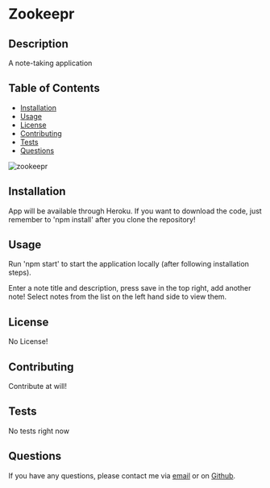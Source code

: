 # Zookeepr   

## Description

A note-taking application

## Table of Contents

* [Installation](#installation)
* [Usage](#usage)
* [License](#license)
* [Contributing](#contributing)
* [Tests](#tests)
* [Questions](#questions)

![zookeepr](https://user-images.githubusercontent.com/62676730/100020088-1410ff00-2d94-11eb-8f52-45080db0a382.PNG)

## Installation

App will be available through Heroku. If you want to download the code, just remember to 'npm install' after you clone the repository!

## Usage
Run 'npm start' to start the application locally (after following installation steps).

Enter a note title and description, press save in the top right, add another note! Select notes from the list on the left hand side to view them.

## License

No License!

## Contributing

Contribute at will!

## Tests

No tests right now

## Questions

If you have any questions, please contact me via [email](vinnycar0923@gmail.com) or on [Github](http://github.com/vcaruso0923).

